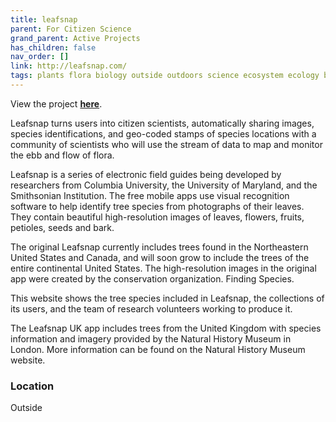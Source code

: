 ```yaml
---
title: leafsnap
parent: For Citizen Science
grand_parent: Active Projects
has_children: false
nav_order: []
link: http://leafsnap.com/
tags: plants flora biology outside outdoors science ecosystem ecology botany
---
```


View the project [**here**](http://leafsnap.com/).

Leafsnap turns users into citizen scientists, automatically sharing images, species identifications, and geo-coded stamps of species locations with a community of scientists who will use the stream of data to map and monitor the ebb and flow of flora.

Leafsnap is a series of electronic field guides being developed by researchers from Columbia University, the University of Maryland, and the Smithsonian Institution. The free mobile apps use visual recognition software to help identify tree species from photographs of their leaves. They contain beautiful high-resolution images of leaves, flowers, fruits, petioles, seeds and bark.

The original Leafsnap currently includes trees found in the Northeastern United States and Canada, and will soon grow to include the trees of the entire continental United States. The high-resolution images in the original app were created by the conservation organization. Finding Species.

This website shows the tree species included in Leafsnap, the collections of its users, and the team of research volunteers working to produce it.

The Leafsnap UK app includes trees from the United Kingdom with species information and imagery provided by the Natural History Museum in London. More information can be found on the Natural History Museum website.

### Location
Outside
